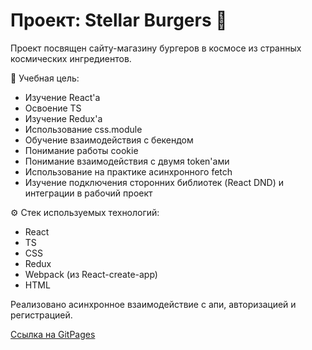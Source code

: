 # Проект: Stellar Burgers 🍔

Проект посвящен сайту-магазину бургеров в космосе из странных космических ингредиентов.

📝 Учебная цель:
- Изучение React'a
- Освоение TS
- Изучение Redux'a
- Использование css.module
- Обучение взаимодействия с бекендом
- Понимание работы cookie
- Понимание взаимодействия с двумя token'ами
- Использование на практике асинхронного fetch
- Изучение подключения сторонних библиотек (React DND) и интеграции в рабочий проект

⚙️ Стек используемых технологий:
- React
- TS
- CSS
- Redux
- Webpack (из React-create-app)
- HTML

Реализовано асинхронное взаимодействие с апи, авторизацией и регистрацией.

[Ссылка на GitPages](https://accrrsd.github.io/stellarBurgers/)
